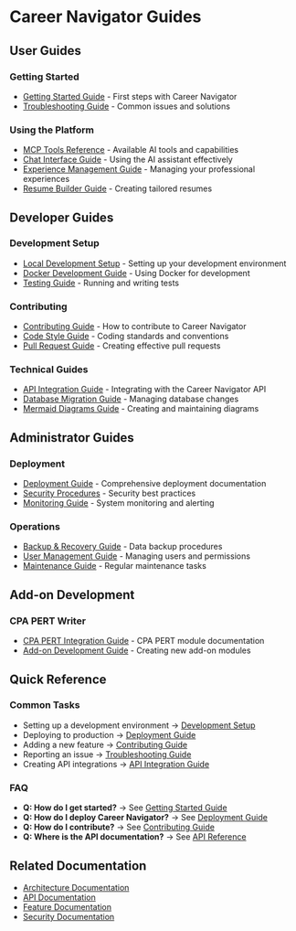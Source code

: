 # Career Navigator Guides

## User Guides

### Getting Started
- [Getting Started Guide](./getting-started.md) - First steps with Career Navigator
- [Troubleshooting Guide](./troubleshooting.md) - Common issues and solutions

### Using the Platform
- [MCP Tools Reference](./mcp-tools-reference.md) - Available AI tools and capabilities
- [Chat Interface Guide](./chat-interface-guide.md) - Using the AI assistant effectively
- [Experience Management Guide](./experience-management-guide.md) - Managing your professional experiences
- [Resume Builder Guide](./resume-builder-guide.md) - Creating tailored resumes

## Developer Guides

### Development Setup
- [Local Development Setup](./development-setup.md) - Setting up your development environment
- [Docker Development Guide](./docker-development.md) - Using Docker for development
- [Testing Guide](./testing-guide.md) - Running and writing tests

### Contributing
- [Contributing Guide](./contributing-guide.md) - How to contribute to Career Navigator
- [Code Style Guide](./code-style-guide.md) - Coding standards and conventions
- [Pull Request Guide](./pull-request-guide.md) - Creating effective pull requests

### Technical Guides
- [API Integration Guide](./api-integration-guide.md) - Integrating with the Career Navigator API
- [Database Migration Guide](./database-migration-guide.md) - Managing database changes
- [Mermaid Diagrams Guide](./mermaid-diagrams.md) - Creating and maintaining diagrams

## Administrator Guides

### Deployment
- [Deployment Guide](../deployment/README.md) - Comprehensive deployment documentation
- [Security Procedures](../deployment/security/security-procedures.md) - Security best practices
- [Monitoring Guide](./monitoring-guide.md) - System monitoring and alerting

### Operations
- [Backup & Recovery Guide](./backup-recovery.md) - Data backup procedures
- [User Management Guide](./user-management-guide.md) - Managing users and permissions
- [Maintenance Guide](./maintenance-guide.md) - Regular maintenance tasks

## Add-on Development

### CPA PERT Writer
- [CPA PERT Integration Guide](../addons/cpa-pert-writer/README.md) - CPA PERT module documentation
- [Add-on Development Guide](./addon-development-guide.md) - Creating new add-on modules

## Quick Reference

### Common Tasks
- Setting up a development environment → [Development Setup](./development-setup.md)
- Deploying to production → [Deployment Guide](../deployment/README.md)
- Adding a new feature → [Contributing Guide](./contributing-guide.md)
- Reporting an issue → [Troubleshooting Guide](./troubleshooting.md)
- Creating API integrations → [API Integration Guide](./api-integration-guide.md)

### FAQ
- **Q: How do I get started?** → See [Getting Started Guide](./getting-started.md)
- **Q: How do I deploy Career Navigator?** → See [Deployment Guide](../deployment/README.md)
- **Q: How do I contribute?** → See [Contributing Guide](./contributing-guide.md)
- **Q: Where is the API documentation?** → See [API Reference](../api/README.md)

## Related Documentation

- [Architecture Documentation](../architecture/README.md)
- [API Documentation](../api/README.md)
- [Feature Documentation](../features/README.md)
- [Security Documentation](../deployment/security/)